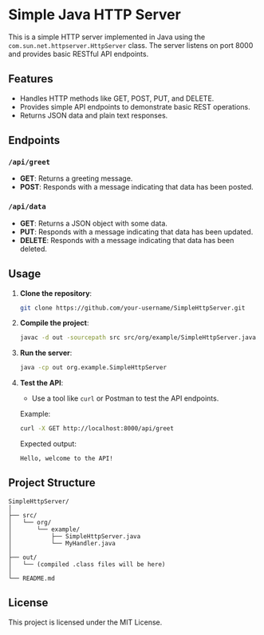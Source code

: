 
# Simple Java HTTP Server

This is a simple HTTP server implemented in Java using the `com.sun.net.httpserver.HttpServer` class. The server listens on port 8000 and provides basic RESTful API endpoints.

## Features

- Handles HTTP methods like GET, POST, PUT, and DELETE.
- Provides simple API endpoints to demonstrate basic REST operations.
- Returns JSON data and plain text responses.

## Endpoints

### `/api/greet`
- **GET**: Returns a greeting message.
- **POST**: Responds with a message indicating that data has been posted.

### `/api/data`
- **GET**: Returns a JSON object with some data.
- **PUT**: Responds with a message indicating that data has been updated.
- **DELETE**: Responds with a message indicating that data has been deleted.

## Usage

1. **Clone the repository**:
    ```sh
    git clone https://github.com/your-username/SimpleHttpServer.git
    ```

2. **Compile the project**:
    ```sh
    javac -d out -sourcepath src src/org/example/SimpleHttpServer.java
    ```

3. **Run the server**:
    ```sh
    java -cp out org.example.SimpleHttpServer
    ```

4. **Test the API**:
    - Use a tool like `curl` or Postman to test the API endpoints.

    Example:
    ```sh
    curl -X GET http://localhost:8000/api/greet
    ```

    Expected output:
    ```
    Hello, welcome to the API!
    ```

## Project Structure

```
SimpleHttpServer/
│
├── src/
│   └── org/
│       └── example/
│           ├── SimpleHttpServer.java
│           └── MyHandler.java
│
├── out/
│   └── (compiled .class files will be here)
│
└── README.md
```

## License

This project is licensed under the MIT License.
